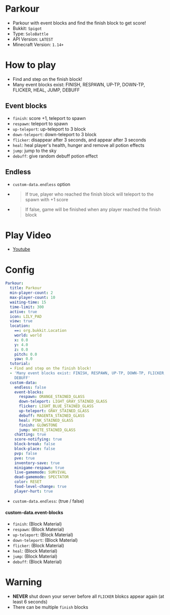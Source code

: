 # Parkour
- Parkour with event blocks and find the finish block to get score!
- Bukkit: `Spigot`
- Type: `SoloBattle`
- API Version: `LATEST`
- Minecraft Version: `1.14+`


# How to play
- Find and step on the finish block!
- Many event blocks exist: FINISH, RESPAWN, UP-TP, DOWN-TP, FLICKER, HEAL, JUMP, DEBUFF
## Event blocks
- `finish`: score +1, teleport to spawn
- `respawn`: teleport to spawn
- `up-teleport`: up-teleport to 3 block
- `down-teleport`: down-teleport to 3 block
- `flicker`: disappear after 3 seconds, and appear after 3 seconds
- `heal`: heal player's health, hunger and remove all potion effects
- `jump`: jump to the sky
- `debuff`: give random debuff potion effect
## Endless
- `custom-data.endless` option
- > If true, player who reached the finish block will teleport to the spawn with +1 score
- > If false, game will be finished when any player reached the finish block 


# Play Video
- [Youtube](https://youtu.be/61dIXzXI7ME)

# Config
```yaml
Parkour:
  title: Parkour
  min-player-count: 2
  max-player-count: 10
  waiting-time: 15
  time-limit: 300
  active: true
  icon: LILY_PAD
  view: true
  location:
    ==: org.bukkit.Location
    world: world
    x: 0.0
    y: 4.0
    z: 0.0
    pitch: 0.0
    yaw: 0.0
  tutorial:
  - Find and step on the finish block!
  - 'Many event blocks exist: FINISH, RESPAWN, UP-TP, DOWN-TP, FLICKER, HEAL, JUMP,
    DEBUFF'
  custom-data:
    endless: false
    event-blocks:
      respawn: ORANGE_STAINED_GLASS
      down-teleport: LIGHT_GRAY_STAINED_GLASS
      flicker: LIGHT_BLUE_STAINED_GLASS
      up-teleport: GRAY_STAINED_GLASS
      debuff: MAGENTA_STAINED_GLASS
      heal: PINK_STAINED_GLASS
      finish: GLOWSTONE
      jump: WHITE_STAINED_GLASS
    chatting: true
    score-notifying: true
    block-break: false
    block-place: false
    pvp: false
    pve: true
    inventory-save: true
    minigame-respawn: true
    live-gamemode: SURVIVAL
    dead-gamemode: SPECTATOR
    color: RESET
    food-level-change: true
    player-hurt: true
```
- `custom-data.endless`: (true / false)
#### custom-data.event-blocks
- `finish`: (Block Material)
- `respawn`: (Block Material)
- `up-teleport`: (Block Material)
- `down-teleport`: (Block Material)
- `flicker`: (Block Material)
- `heal`: (Block Material)
- `jump`: (Block Material)
- `debuff`: (Block Material)

# Warning
- **NEVER** shut down your server before all `FLICKER` blokcs appear again (at least 6 seconds)
- There can be multiple `finish` blocks